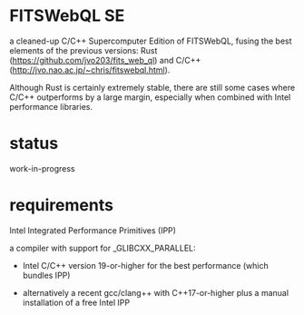 # FITSWebQL SE
a cleaned-up C/C++ Supercomputer Edition of FITSWebQL, fusing the best elements of the previous versions: Rust (https://github.com/jvo203/fits_web_ql) and C/C++ (http://jvo.nao.ac.jp/~chris/fitswebql.html).

Although Rust is certainly extremely stable, there are still some cases where C/C++ outperforms by a large margin, especially when combined with Intel performance libraries.

# status
work-in-progress

# requirements
Intel Integrated Performance Primitives (IPP)

a compiler with support for _GLIBCXX_PARALLEL:

* Intel C/C++ version 19-or-higher for the best performance (which bundles IPP)

* alternatively a recent gcc/clang++ with C++17-or-higher plus a manual installation of a free Intel IPP
